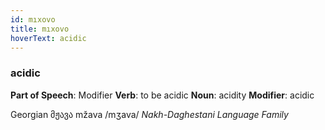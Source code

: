 ```yaml
---
id: mıxovo
title: mıxovo
hoverText: acidic
---
```


### acidic

**Part of Speech**: Modifier
**Verb**: to be acidic
**Noun**: acidity
**Modifier**: acidic

Georgian მჟავა mžava /mʒava/
*Nakh-Daghestani Language Family*